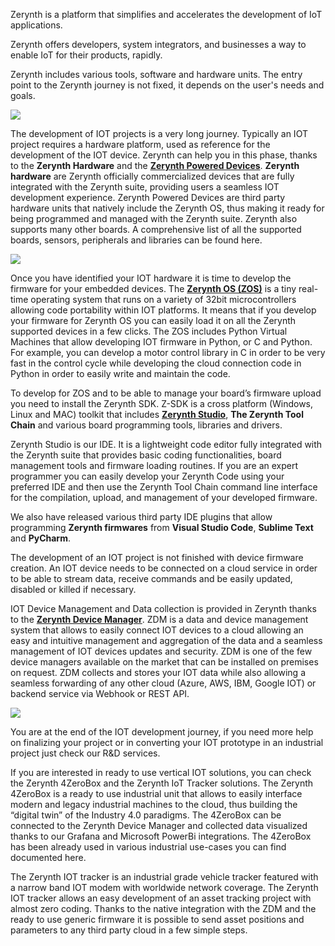 Zerynth is a platform that simplifies and accelerates the development of IoT applications.

Zerynth offers developers, system integrators, and businesses a way to enable IoT for their products, rapidly.


Zerynth includes various tools, software and hardware units. The entry point to the Zerynth journey is not fixed, it depends on the user's needs and goals.

<p style="align: center;"><img src="https://raw.githubusercontent.com/zerynth/docs/test/docs/images/zerynth-platform.png"></p>

The development of IOT projects is a very long journey. Typically an IOT project requires a hardware platform, used as reference for the development of the IOT device. Zerynth can help you in this phase, thanks to the **Zerynth Hardware** and the **[Zerynth Powered Devices](https://www.zerynth.com/powered-by-zerynth/)**. **Zerynth hardware** are Zerynth officially commercialized devices that are fully integrated with the Zerynth suite, providing users a seamless IOT development experience. Zerynth Powered Devices are third party hardware units that natively include the Zerynth OS, thus making it ready for being programmed and managed with the Zerynth suite. Zerynth also supports many other boards. A comprehensive list of all the supported boards, sensors, peripherals and libraries can be found here.

![](https://github.com/zerynth/docs/blob/test/docs/images/zerynth-devices.jpg?raw=true)

Once you have identified your IOT hardware it is time to develop the firmware for your embedded devices. The **[Zerynth OS (ZOS)](https://www.zerynth.com/zos/)** is a tiny real-time operating system that runs on a variety of 32bit microcontrollers allowing code portability within IOT platforms. It means that if you develop your firmware for Zerynth OS you can easily load it on all the Zerynth supported devices in a few clicks. The ZOS includes Python Virtual Machines that allow developing IOT firmware in Python, or C and Python. For example, you can develop a motor control library in C in order to be very fast in the control cycle while developing the cloud connection code in Python in order to easily write and maintain the code.

  

To develop for ZOS and to be able to manage your board’s firmware upload you need to install the Zerynth SDK. Z-SDK is a cross platform (Windows, Linux and MAC) toolkit that includes **[Zerynth Studio](https://www.zerynth.com/zos/)**, **The Zerynth Tool Chain** and various board programming tools, libraries and drivers.

  

Zerynth Studio is our IDE. It is a lightweight code editor fully integrated with the Zerynth suite that provides basic coding functionalities, board management tools and firmware loading routines. If you are an expert programmer you can easily develop your Zerynth Code using your preferred IDE and then use the Zerynth Tool Chain command line interface for the compilation, upload, and management of your developed firmware.

  

We also have released various third party IDE plugins that allow programming **Zerynth firmwares** from **Visual Studio Code**, **Sublime Text** and **PyCharm**.

  

The development of an IOT project is not finished with device firmware creation. An IOT device needs to be connected on a cloud service in order to be able to stream data, receive commands and be easily updated, disabled or killed if necessary.

  

IOT Device Management and Data collection is provided in Zerynth thanks to the **[Zerynth Device Manager](https://www.zerynth.com/zdm/)**. ZDM is a data and device management system that allows to easily connect IOT devices to a cloud allowing an easy and intuitive management and aggregation of the data and a seamless management of IOT devices updates and security. ZDM is one of the few device managers available on the market that can be installed on premises on request. ZDM collects and stores your IOT data while also allowing a seamless forwarding of any other cloud (Azure, AWS, IBM, Google IOT) or backend service via Webhook or REST API.

  ![](https://raw.githubusercontent.com/zerynth/docs/test/docs/images/zdm.png)

You are at the end of the IOT development journey, if you need more help on finalizing your project or in converting your IOT prototype in an industrial project just check our R&D services.

  

If you are interested in ready to use vertical IOT solutions, you can check the Zerynth 4ZeroBox and the Zerynth IoT Tracker solutions. The Zerynth 4ZeroBox is a ready to use industrial unit that allows to easily interface modern and legacy industrial machines to the cloud, thus building the “digital twin” of the Industry 4.0 paradigms. The 4ZeroBox can be connected to the Zerynth Device Manager and collected data visualized thanks to our Grafana and Microsoft PowerBi integrations. The 4ZeroBox has been already used in various industrial use-cases you can find documented here.

  

The Zerynth IOT tracker is an industrial grade vehicle tracker featured with a narrow band IOT modem with worldwide network coverage. The Zerynth IOT tracker allows an easy development of an asset tracking project with almost zero coding. Thanks to the native integration with the ZDM and the ready to use generic firmware it is possible to send asset positions and parameters to any third party cloud in a few simple steps.
<!--stackedit_data:
eyJoaXN0b3J5IjpbLTcyMDY5MDk5NSwtMTQxNTgxNiwtMjA5MT
cwNDUzNSwyMDc4MTA1MjkwLDIwNzgxMDUyOTAsNDA3NjMxOTQw
LC05NDM1MjY3NTQsNjU2ODcwOTk3LDQ3MjI2ODc0OCwtMTU2ND
A0MTAyLC0yMTIyMDk3OTI2LDczMDk5ODExNl19
-->